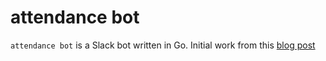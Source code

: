 # attendance bot

`attendance bot` is a Slack bot written in Go. Initial work from this [blog post](https://www.opsdash.com/blog/slack-bot-in-golang.html)
